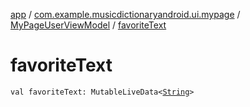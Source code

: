 [app](../../index.md) / [com.example.musicdictionaryandroid.ui.mypage](../index.md) / [MyPageUserViewModel](index.md) / [favoriteText](./favorite-text.md)

# favoriteText

`val favoriteText: MutableLiveData<`[`String`](https://kotlinlang.org/api/latest/jvm/stdlib/kotlin/-string/index.html)`>`